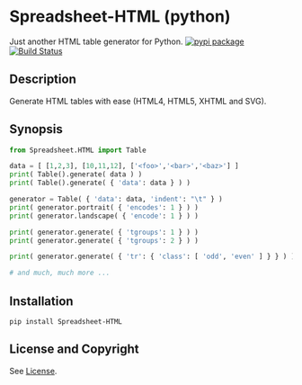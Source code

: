 Spreadsheet-HTML (python)
=====================
Just another HTML table generator for Python.  [![pypi package](https://badge.fury.io/py/Spreadsheet-HTML.svg)](https://pypi.python.org/pypi/Spreadsheet-HTML) [![Build Status](https://api.travis-ci.org/jeffa/Spreadsheet-HTML-python.svg?branch=master)](https://travis-ci.org/jeffa/Spreadsheet-HTML-python)

Description
-----------
Generate HTML tables with ease (HTML4, HTML5, XHTML and SVG).

Synopsis
--------
```python
from Spreadsheet.HTML import Table

data = [ [1,2,3], [10,11,12], ['<foo>','<bar>','<baz>'] ]
print( Table().generate( data ) )
print( Table().generate( { 'data': data } ) )

generator = Table( { 'data': data, 'indent': "\t" } )
print( generator.portrait( { 'encodes': 1 } ) )
print( generator.landscape( { 'encode': 1 } ) )

print( generator.generate( { 'tgroups': 1 } ) )
print( generator.generate( { 'tgroups': 2 } ) )

print( generator.generate( { 'tr': { 'class': [ 'odd', 'even' ] } } ) )

# and much, much more ...
```

Installation
------------
```
pip install Spreadsheet-HTML
```

License and Copyright
---------------------
See [License](License.md).
